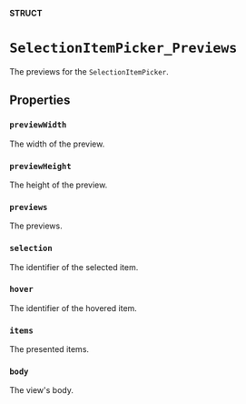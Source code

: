 **STRUCT**

# `SelectionItemPicker_Previews`

The previews for the ``SelectionItemPicker``.

## Properties
### `previewWidth`

The width of the preview.

### `previewHeight`

The height of the preview.

### `previews`

The previews.

### `selection`

The identifier of the selected item.

### `hover`

The identifier of the hovered item.

### `items`

The presented items.

### `body`

The view's body.
